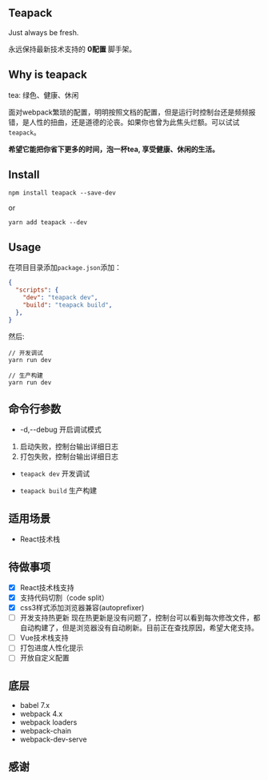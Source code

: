 ## Teapack

Just always be fresh.

永远保持最新技术支持的 **0配置** 脚手架。

## Why is teapack

tea: 绿色、健康、休闲

面对webpack繁琐的配置，明明按照文档的配置，但是运行时控制台还是频频报错，是人性的扭曲，还是道德的沦丧。如果你也曾为此焦头烂额。可以试试`teapack`。

**希望它能把你省下更多的时间，泡一杯tea, 享受健康、休闲的生活。**

## Install

```
npm install teapack --save-dev
```
or
```
yarn add teapack --dev
```

## Usage
在项目目录添加`package.json`添加：
```json
{
  "scripts": {
    "dev": "teapack dev",
    "build": "teapack build",
  },
}
```
然后:
```
// 开发调试
yarn run dev
```
```
// 生产构建
yarn run dev
```

## 命令行参数
- -d,--debug  开启调试模式

1. 启动失败，控制台输出详细日志
2. 打包失败，控制台输出详细日志

- `teapack dev` 开发调试

- `teapack build`  生产构建

## 适用场景
- React技术栈

## 待做事项
- [x] React技术栈支持
- [x] 支持代码切割（code split）
- [x] css3样式添加浏览器兼容(autoprefixer)
- [ ] 开发支持热更新 
		现在热更新是没有问题了，控制台可以看到每次修改文件，都自动构建了，但是浏览器没有自动刷新。目前正在查找原因，希望大佬支持。
- [ ] Vue技术栈支持
- [ ] 打包进度人性化提示
- [ ] 开放自定义配置

## 底层

- babel 7.x
- webpack 4.x
- webpack loaders
- webpack-chain
- webpack-dev-serve



## 感谢



